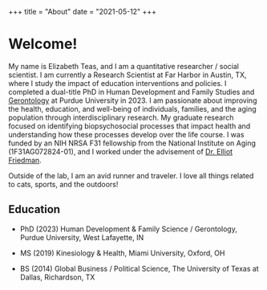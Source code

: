 +++
title = "About"
date = "2021-05-12"
+++

# Welcome!

My name is Elizabeth Teas, and I am a quantitative researcher / social scientist. I am currently a Research Scientist at Far Harbor in Austin, TX, where I study the impact of education interventions and policies. I completed a dual-title PhD in Human Development and Family Studies and [Gerontology](https://www.purdue.edu/aging/) at Purdue University in 2023. I am passionate about improving the health, education, and well-being of individuals, families, and the aging population through interdisciplinary research. My graduate research focused on identifying biopsychosocial processes that impact health and understanding how these processes develop over the life course. I was funded by an NIH NRSA F31 fellowship from the National Institute on Aging (1F31AG072824-01), and I worked under the advisement of [Dr. Elliot Friedman](https://hhs.purdue.edu/directory/elliot-friedman/). 

Outside of the lab, I am an avid runner and traveler. I love all things related to cats, sports, and the outdoors!


## Education
* PhD (2023) Human Development & Family Science / Gerontology, Purdue University, West Lafayette, IN
  
* MS (2019) Kinesiology & Health, Miami University, Oxford, OH

* BS (2014) Global Business / Political Science, The University of Texas at Dallas, Richardson, TX
